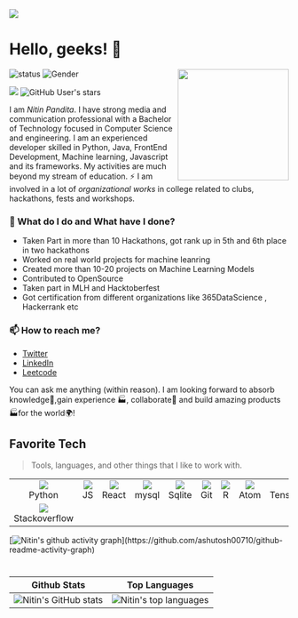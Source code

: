 <img src="https://user-images.githubusercontent.com/48784001/203785020-2b4826c1-7ddb-4de8-b65b-ebf6e04c5290.jpeg">

# Hello, geeks! 👋

<!--https://user-images.githubusercontent.com/5713670/87202985-820dcb80-c2b6-11ea-9f56-7ec461c497c3.gif-->
<img align='right' src='https://user-images.githubusercontent.com/5713670/87202985-820dcb80-c2b6-11ea-9f56-7ec461c497c3.gif' width='200'>

![status](https://img.shields.io/badge/status-up-brightgreen) ![Gender](https://img.shields.io/badge/gender-%F0%9F%A4%B5-lightgrey)

![](https://komarev.com/ghpvc/?username=nitin-pandita&style=flat-square&color=yellow)
![GitHub User's stars](https://img.shields.io/github/stars/nitin-pandita?label=%E2%AD%90GitHub%20stars&style=flat-square&color=yellow)

I am _Nitin Pandita_. I have strong media and communication professional with a Bachelor of Technology focused in Computer Science and engineering. I am an experienced developer skilled in Python, Java, FrontEnd Development, Machine learning, Javascript and its frameworks. My activities are much beyond my stream of education. ⚡ I am involved in a lot of *organizational works* in college related to clubs, hackathons, fests and workshops.


### 🌱 What do I do and What have I done? 

- Taken Part in more than 10 Hackathons, got rank up in 5th and 6th place in two hackathons
- Worked on real world projects for machine leanring
- Created more than 10-20 projects on Machine Learning Models
- Contributed to OpenSource
- Taken part in MLH and Hacktoberfest
- Got certification from different organizations like 365DataScience , Hackerrank etc

### 📫 How to reach me?
- [Twitter](https://twitter.com/nitintwts) 
- [LinkedIn](https://www.linkedin.com/in/nitin-pandita-148070213/) 
- [Leetcode](https://leetcode.com/NitinPandita/)

You can ask me anything (within reason). I am looking forward to absorb knowledge🧠,gain experience 🏭, collaborate🤝 and build amazing products 🏭for the world🌍!



<h2 align="left" id="macropower-tech">Favorite Tech</h2>

> Tools, languages, and other things that I like to work with.

<table>
  <tr>
    <td align="center" width="96">
  <a href="https://skillicons.dev">
    <img src="https://skillicons.dev/icons?i=python" />
  </a>
      <br>Python
    </td>
    <td align="center" width="96">
  <a href="https://skillicons.dev">
    <img src="https://skillicons.dev/icons?i=js" />
  </a>
      <br>JS
    </td>
    <td align="center" width="96">
  <a href="https://skillicons.dev">
    <img src="https://skillicons.dev/icons?i=react" />
  </a>
      <br>React
    </td>
    <td align="center" width="96">
  <a href="https://skillicons.dev">
    <img src="https://skillicons.dev/icons?i=mysql" />
  </a>
      <br>mysql
    </td>
    <td align="center" width="96">
  <a href="https://skillicons.dev">
    <img src="https://skillicons.dev/icons?i=sqlite" />
  </a>
      <br>Sqlite
    </td>
    <td align="center" width="96">
  <a href="https://skillicons.dev">
    <img src="https://skillicons.dev/icons?i=git" />
  </a>
      <br>Git
    </td>
    <td align="center" width="96">
  <a href="https://skillicons.dev">
    <img src="https://skillicons.dev/icons?i=r" />
  </a>
      <br>R
    </td>
    <td align="center" width="96">
  <a href="https://skillicons.dev">
    <img src="https://skillicons.dev/icons?i=atom" />
  </a>
      <br>Atom
    </td>
        <td align="center" width="96">
  <a href="https://skillicons.dev">
    <img src="https://skillicons.dev/icons?i=tensorflow" />
  </a>
      <br>TensorFlow
    </td>
    
   <td align="center" width="96">
  <a href="https://skillicons.dev">
    <img src="https://skillicons.dev/icons?i=vscode" />
  </a>
      <br>VsCode 
    </td>
  </tr>
  <tr>
    <td align="center" width="96"> 
    <a href="https://skillicons.dev">
    <img src="https://skillicons.dev/icons?i=stackoverflow" />
  </a>
      <br>Stackoverflow
    </td>

  </tr>
</table>

[![Nitin's github activity graph](https://github-readme-activity-graph.cyclic.app/graph?username=nitin-pandita&bg_color=0f2d3d&color=1cadfb&line=1cadfb&point=1cadfb&area=true&hide_border=true")](https://github.com/ashutosh00710/github-readme-activity-graph)

 <h1 align="center">
 
|   Github Stats    |              Top Languages             |
|    -----------    |              -----------------------   |
| ![Nitin's GitHub stats](https://github-readme-stats.vercel.app/api?username=nitin-pandita&theme=algolia&include_all_commits=true&show_icons=true&count_private=true&show_icons=true) | ![Nitin's top languages](https://github-readme-stats.vercel.app/api/top-langs/?username=nitin-pandita&langs_count=6&show_icons=true&title_color=FF7777&icon_color=f6c32c&text_color=9f9f9f&bg_color=151515&count_private=true&layout=compact) |

 </h1>
